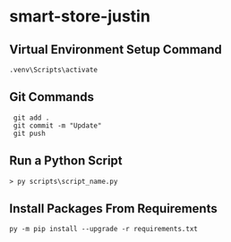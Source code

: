 # smart-store-justin
## Virtual Environment Setup Command
```shell  
.venv\Scripts\activate
```
## Git Commands  
```shell  
 git add .
 git commit -m "Update"
 git push
 ```
 
## Run a Python Script
```shell  
> py scripts\script_name.py
```

## Install Packages From Requirements
```shell  
py -m pip install --upgrade -r requirements.txt
```